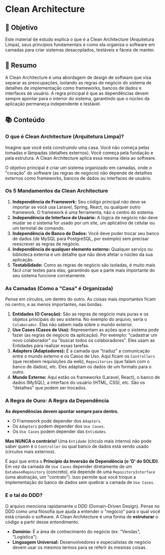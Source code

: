 # Clean Architecture

## 🎯 Objetivo

Este material de estudo explica o que é a Clean Architecture (Arquitetura Limpa), seus princípios fundamentais e como ela organiza o software em camadas para criar sistemas desacoplados, testáveis e fáceis de manter.

## 📝 Resumo

A Clean Architecture é uma abordagem de design de software que visa separar as preocupações, isolando as regras de negócio do sistema de detalhes de implementação como frameworks, bancos de dados e interfaces de usuário. A regra principal é que as dependências devem sempre apontar para o interior do sistema, garantindo que o núcleo da aplicação permaneça independente e testável.

## 📚 Conteúdo

### O que é Clean Architecture (Arquitetura Limpa)?

Imagine que você está construindo uma casa. Você não começa pelas tomadas e lâmpadas (detalhes externos). Você começa pela fundação e pela estrutura. A Clean Architecture aplica essa mesma ideia ao software.

O objetivo principal é criar um sistema organizado em camadas, onde o "coração" do software (as regras de negócio) não depende de detalhes externos como frameworks, bancos de dados ou interfaces de usuário.

### Os 5 Mandamentos da Clean Architecture

1.  **Independência de Framework:** Seu código principal não deve se importar se você usa Laravel, Spring, React, ou qualquer outro framework. O framework é uma ferramenta, não o centro do sistema.
2.  **Independência de Interface de Usuário:** A lógica de negócio não deve mudar se o sistema for usado por um site, um aplicativo de celular ou um terminal de comando.
3.  **Independência de Banco de Dados:** Você deve poder trocar seu banco de dados (de MySQL para PostgreSQL, por exemplo) sem precisar reescrever as regras de negócio.
4.  **Independência de qualquer elemento externo:** Qualquer serviço ou biblioteca externa é um detalhe que não deve afetar o núcleo da sua aplicação.
5.  **Testabilidade:** Como as regras de negócio são isoladas, é muito mais fácil criar testes para elas, garantindo que a parte mais importante do seu sistema funcione corretamente.

### As Camadas (Como a "Casa" é Organizada)

Pense em círculos, um dentro do outro. As coisas mais importantes ficam no centro, e as menos importantes, nas bordas.

1.  **Entidades (O Coração):** São as regras de negócio mais puras e os objetos principais do seu sistema. No exemplo do arquivo, seria o `Colaborador`. Elas não sabem nada sobre o mundo exterior.
2.  **Use Cases (Casos de Uso):** Representam as ações que o sistema pode fazer (as regras de negócio da aplicação). Por exemplo: "cadastrar um novo colaborador" ou "buscar todos os colaboradores". Eles usam as Entidades para realizar essas tarefas.
3.  **Adapters (Adaptadores):** É a camada que "traduz" a comunicação entre o mundo externo e os Casos de Uso. Aqui ficam os `Controllers` (que recebem requisições da web), `Repositories` (que falam com o banco de dados), etc. Eles adaptam os dados de um formato para o outro.
4.  **Mundo Externo:** Aqui estão os frameworks (Laravel, React), o banco de dados (MySQL), a interface do usuário (HTML, CSS), etc. São os "detalhes" que podem ser trocados.

### A Regra de Ouro: A Regra da Dependência

**As dependências devem apontar sempre para dentro.**

*   O Framework pode depender dos `Adapters`.
*   Os `Adapters` podem depender dos `Use Cases`.
*   Os `Use Cases` podem depender das `Entidades`.

**Mas NUNCA o contrário!** Uma `Entidade` (círculo mais interno) não pode saber quem é o `Controller` ou qual banco de dados está sendo usado (círculos mais externos).

É aqui que entra o **Princípio da Inversão de Dependência (o 'D' do SOLID)**. Em vez da camada de `Use Cases` depender diretamente de um `DatabaseRepository` (concreto), ela depende de uma `RepositoryInterface` (uma abstração, um "contrato"). Isso permite que você troque a implementação do banco de dados sem quebrar a camada de `Use Cases`.

### E o tal do DDD?

O arquivo menciona rapidamente o DDD (Domain-Driven Design). Pense no DDD como uma filosofia que ajuda a entender o "negócio" para o qual você está criando o software. A Clean Architecture é uma forma de **estruturar** o código a partir desse entendimento.

*   **Domínio:** É a área de conhecimento do negócio (ex: "Vendas", "Logística").
*   **Linguagem Universal:** Desenvolvedores e especialistas de negócio devem usar os mesmos termos para se referir às mesmas coisas.
